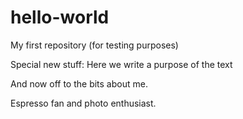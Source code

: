 # hello-world
My first repository (for testing purposes)

Special new stuff: Here we write a purpose of the text

And now off to the bits about me.

Espresso fan and photo enthusiast.
